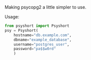 Making psycopg2 a little simpler to use.

Usage:
```python
from psyshort import Psyshort
psy = Psyshort(
    hostname="db.example.com",
    dbname="example_database",
    username="postgres_user",
    password="pa$$w0rd"
    )
```